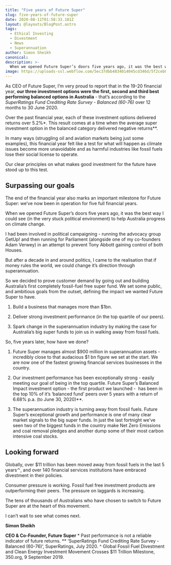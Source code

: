 ```yaml
---
title: "Five years of Future Super"
slug: five-years-of-future-super
date: 2020-08-11T01:58:33.101Z
layout: @layouts/BlogPost.astro
tags:
  - Ethical Investing
  - Divestment
  - News
  - Superannuation
author: Simon Sheikh
canonical:
description: >-
  When we opened Future Super’s doors five years ago, it was the best way I could see to help Australia progress on climate change.
image: https://uploads-ssl.webflow.com/5ec37dbb4834014045cd346d/5f2ceb8ae5063fded1e53956_image-simonblog.jpg
---
```


As CEO of Future Super, I’m very proud to report that in the 19-20 financial year, **our three investment options were the first, second and third best performing balanced options in Australia** - that’s according to the _SuperRatings Fund Crediting Rate Survey - Balanced (60-76)_ over 12 months to 30 June 2020.

Over the past financial year, each of these investment options delivered returns over 5.2%\*. This result comes at a time when the average super investment option in the balanced category delivered negative returns\*\*.

In many ways (struggling oil and aviation markets being just some examples), this financial year felt like a test for what will happen as climate issues become more unavoidable and as harmful industries like fossil fuels lose their social license to operate.

Our clear principles on what makes good investment for the future have stood up to this test.

## **Surpassing our goals**

The end of the financial year also marks an important milestone for Future Super: we’ve now been in operation for five full financial years.

When we opened Future Super’s doors five years ago, it was the best way I could see (in the very stuck political environment) to help Australia progress on climate change.

I had been involved in political campaigning - running the advocacy group GetUp! and then running for Parliament (alongside one of my co-founders Adam Verwey) in an attempt to prevent Tony Abbott gaining control of both Houses.

But after a decade in and around politics, I came to the realisation that if money rules the world, we could change it’s direction through superannuation.

So we decided to prove customer demand by going out and building Australia’s first completely fossil-fuel free super fund. We set some public, and ambitious goals from the outset, defining the impact we wanted Future Super to have.

1.  Build a business that manages more than $1bn.

2.  Deliver strong investment performance (in the top quartile of our peers).

3.  Spark change in the superannuation industry by making the case for Australia’s big super funds to join us in walking away from fossil fuels.

So, five years later, how have we done?

1.  Future Super manages almost $900 million in superannuation assets - incredibly close to that audacious $1 bn figure we set at the start. We are now one of the fastest growing financial services businesses in the country.

2.  Our investment performance has been exceptionally strong - easily meeting our goal of being in the top quartile. Future Super’s Balanced Impact investment option - the first product we launched -  has been in the top 10% of it’s ‘balanced fund’ peers over 5 years with a return of 6.68% p.a. (to June 30, 2020)\*\*.

3.  The superannuation industry is turning away from fossil fuels. Future Super’s exceptional growth and performance is one of many clear market signals to the big super funds. In just the last fortnight we’ve seen two of the biggest funds in the country make Net Zero Emissions and coal removal pledges and another dump some of their most carbon intensive coal stocks.

## **Looking forward**

Globally, over $11 trillion has been moved away from fossil fuels in the last 5 years⌃, and over 140 financial services institutions have embraced divestment in their policies.

Consumer pressure is working. Fossil fuel free investment products are outperforming their peers. The pressure on laggards is increasing.

The tens of thousands of Australians who have chosen to switch to Future Super are at the heart of this movement.

I can’t wait to see what comes next.

**Simon Sheikh**

**CEO & Co-Founder, Future Super** \* Past performance is not a reliable indicator of future returns.
\*\* ‘SuperRatings Fund Crediting Rate Survey - Balanced (60-76)’, SuperRatings, July 2020.
^ Global Fossil Fuel Divestment and Clean Energy Investment Movement Crosses $11 Trillion Milestone, 350.org, 9 September 2019.

